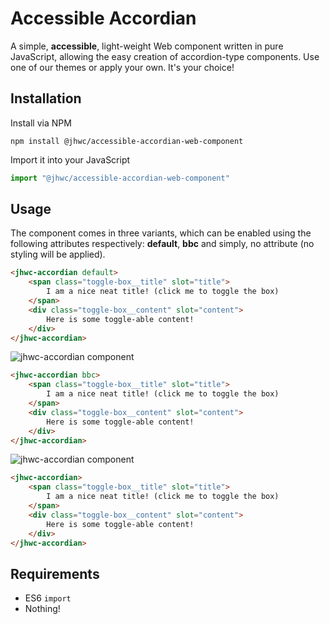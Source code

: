 # Accessible Accordian

A simple, **accessible**, light-weight Web component written in pure JavaScript, allowing the easy creation of accordion-type components. Use one of our themes or apply your own. It's your choice!

## Installation

Install via NPM

```
npm install @jhwc/accessible-accordian-web-component
```

Import it into your JavaScript

``` javascript
import "@jhwc/accessible-accordian-web-component"
```

## Usage

The component comes in three variants, which can be enabled using the following attributes respectively: **default**, **bbc** and simply, no attribute (no styling will be applied).


``` html
<jhwc-accordian default>
    <span class="toggle-box__title" slot="title">
        I am a nice neat title! (click me to toggle the box)
    </span>
    <div class="toggle-box__content" slot="content">
        Here is some toggle-able content!
    </div>
</jhwc-accordian>
```

![jhwc-accordian component](https://i.ibb.co/YZXQkZb/default.png "jhwc-accordian - default")

``` html
<jhwc-accordian bbc>
    <span class="toggle-box__title" slot="title">
        I am a nice neat title! (click me to toggle the box)
    </span>
    <div class="toggle-box__content" slot="content">
        Here is some toggle-able content!
    </div>
</jhwc-accordian>
```

![jhwc-accordian component](https://i.ibb.co/VmDLxHM/bbc.png "jhwc-accordian - bbc")

``` html
<jhwc-accordian>
    <span class="toggle-box__title" slot="title">
        I am a nice neat title! (click me to toggle the box)
    </span>
    <div class="toggle-box__content" slot="content">
        Here is some toggle-able content!
    </div>
</jhwc-accordian>
```

## Requirements

- ES6 `import`
- Nothing!
